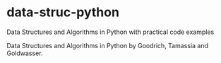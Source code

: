 # data-struc-python
Data Structures and Algorithms in Python with practical code examples

Data Structures and Algorithms in Python by Goodrich, Tamassia and Goldwasser.
